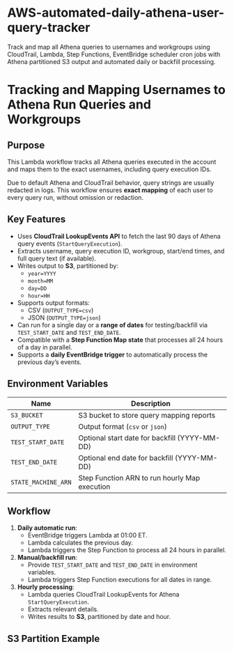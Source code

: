 # AWS-automated-daily-athena-user-query-tracker
Track and map all Athena queries to usernames and workgroups using CloudTrail, Lambda, Step Functions, EventBridge scheduler cron jobs with Athena partitioned S3 output and automated daily or backfill processing.

# Tracking and Mapping Usernames to Athena Run Queries and Workgroups

## Purpose
This Lambda workflow tracks all Athena queries executed in the account and maps them to the exact usernames, including query execution IDs. 

Due to default Athena and CloudTrail behavior, query strings are usually redacted in logs. This workflow ensures **exact mapping** of each user to every query run, without omission or redaction.

## Key Features

- Uses **CloudTrail LookupEvents API** to fetch the last 90 days of Athena query events (`StartQueryExecution`).
- Extracts username, query execution ID, workgroup, start/end times, and full query text (if available).
- Writes output to **S3**, partitioned by:
  - `year=YYYY`
  - `month=MM`
  - `day=DD`
  - `hour=HH`
- Supports output formats:
  - CSV (`OUTPUT_TYPE=csv`)
  - JSON (`OUTPUT_TYPE=json`)
- Can run for a single day or a **range of dates** for testing/backfill via `TEST_START_DATE` and `TEST_END_DATE`.
- Compatible with a **Step Function Map state** that processes all 24 hours of a day in parallel.
- Supports a **daily EventBridge trigger** to automatically process the previous day’s events.

## Environment Variables

| Name               | Description |
|-------------------|-------------|
| `S3_BUCKET`        | S3 bucket to store query mapping reports |
| `OUTPUT_TYPE`      | Output format (`csv` or `json`) |
| `TEST_START_DATE`  | Optional start date for backfill (YYYY-MM-DD) |
| `TEST_END_DATE`    | Optional end date for backfill (YYYY-MM-DD) |
| `STATE_MACHINE_ARN`| Step Function ARN to run hourly Map execution |

## Workflow

1. **Daily automatic run**:
   - EventBridge triggers Lambda at 01:00 ET.
   - Lambda calculates the previous day.
   - Lambda triggers the Step Function to process all 24 hours in parallel.
2. **Manual/backfill run**:
   - Provide `TEST_START_DATE` and `TEST_END_DATE` in environment variables.
   - Lambda triggers Step Function executions for all dates in range.
3. **Hourly processing**:
   - Lambda queries CloudTrail LookupEvents for Athena `StartQueryExecution`.
   - Extracts relevant details.
   - Writes results to **S3**, partitioned by date and hour.

## S3 Partition Example

